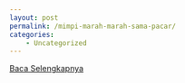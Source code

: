 ```yaml
---
layout: post
permalink: /mimpi-marah-marah-sama-pacar/
categories:
    - Uncategorized
---
```


[Baca Selengkapnya](/08)